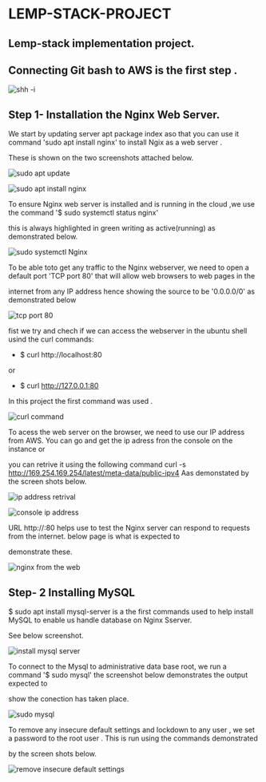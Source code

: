 # LEMP-STACK-PROJECT

## Lemp-stack  implementation project.

## Connecting Git bash to AWS is the first step .

![shh -i](https://github.com/NANA-2016/LEM--STACK-PROJECT/assets/141503408/cf63723d-6fa1-4e1a-a210-fe725da36aa0)

## Step 1- Installation the Nginx Web Server.

We start  by updating server apt package index aso that you can use it command 'sudo apt install nginx' to install Ngix as a web server .

These is shown on the two screenshots attached below.

![sudo apt update](https://github.com/NANA-2016/LEM--STACK-PROJECT/assets/141503408/66240fe2-e63a-44c3-8c51-1fdfa24274e0)

![sudo apt install nginx](https://github.com/NANA-2016/LEM--STACK-PROJECT/assets/141503408/2e5d27b1-0f33-4423-95d6-9684a79ca2aa)

 To ensure Nginx web server is installed and is running in the cloud ,we use the command  '$ sudo systemctl status nginx'
 
this is always highlighted in green writing as active(running) as demonstrated below.
 
![sudo systemctl Nginx](https://github.com/NANA-2016/LEM--STACK-PROJECT/assets/141503408/3064318d-19ff-4567-b988-fa375d0125c3)

To be able toto get any traffic to the Nginx webserver, we need to open a default port 'TCP port 80' that will allow web browsers to web pages in the 

internet from any IP address hence showing the source to be  '0.0.0.0/0' as demonstrated below

![tcp port 80](https://github.com/NANA-2016/LEM--STACK-PROJECT/assets/141503408/0b362f08-7a9d-49bc-b06e-b768133b4849)

fist we try and chech if we can access the webserver in the ubuntu shell usind the curl commands:

- $ curl http://localhost:80

or

- $ curl http://127.0.0.1:80

In this project the first command was used .

![curl command](https://github.com/NANA-2016/LEM--STACK-PROJECT/assets/141503408/91907b2e-928d-416c-baea-42aad5caadcf)

 To acess the web server on the browser, we need to use our IP address from AWS. You can go and get the ip adress fron the console on the instance or
 
you can retrive it using the following command curl -s http://169.254.169.254/latest/meta-data/public-ipv4 Aas demonstated by the screen shots below.

![ip address retrival](https://github.com/NANA-2016/LEM--STACK-PROJECT/assets/141503408/920fcfda-4990-4306-87be-2248b0882514)

![console ip address](https://github.com/NANA-2016/LEM--STACK-PROJECT/assets/141503408/80419a44-e4c0-46bf-9d5b-a1243f32f621)

 URL http://<Public-IP-Address>:80 helps use to test the Nginx server can respond to requests from the internet.  below page is what is expected to 
 
 demonstrate these.

 ![nginx from the web](https://github.com/NANA-2016/LEM--STACK-PROJECT/assets/141503408/b40acfc0-7ccf-4952-9d4e-3a3ca997cafd)


 ## Step- 2 Installing MySQL
 
$ sudo apt install mysql-server  is a the first commands used to help install MySQL to enable us handle database on Nginx Sserver.

See below screenshot.

![install mysql server](https://github.com/NANA-2016/LEM--STACK-PROJECT/assets/141503408/0f992100-f407-4f05-b568-cb8eebe71372)

To connect to the Mysql to administrative data base root, we run a command '$ sudo mysql' the screenshot below demonstrates the output expected to 

show the conection has taken place.

![sudo mysql](https://github.com/NANA-2016/LEM--STACK-PROJECT/assets/141503408/692a50f8-8b2c-45d1-b3e1-ac957fdae830)

To remove any insecure default settings and lockdown to any user , we set a password to the root user .  This is run using the commands demonstrated

by the screen shots below. 

![remove insecure default settings](https://github.com/NANA-2016/LEM--STACK-PROJECT/assets/141503408/f9ecd949-d6e4-4e61-8c1d-6d59d31c9bb0)















 


 

 



















 





